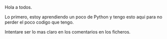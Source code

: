 Hola a todos.

Lo primero, estoy aprendiendo un poco de Python y tengo esto aqui para no perder el poco codigo que tengo.

Intentare ser lo mas claro en los comentarios en los ficheros.


